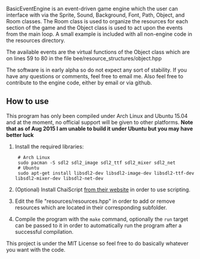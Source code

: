 BasicEventEngine is an event-driven game engine which the user can interface with via the Sprite, Sound, Background, Font, Path, Object, and Room classes. The Room class is used to organize the resources for each section of the game and the Object class is used to act upon the events from the main loop. A small example is included with all non-engine code in the resources directory.

The available events are the virtual functions of the Object class which are on lines 59 to 80 in the file bee/resource_structures/object.hpp

The software is in early alpha so do not expect any sort of stability. If you have any questions or comments, feel free to email me. Also feel free to contribute to the engine code, either by email or via github.

## How to use

This program has only been compiled under Arch Linux and Ubuntu 15.04 and at the moment, no official support will be given to other platforms.
**Note that as of Aug 2015 I am unable to build it under Ubuntu but you may have better luck**

1. Install the required libraries:

        # Arch Linux
        sudo pacman -S sdl2 sdl2_image sdl2_ttf sdl2_mixer sdl2_net
        # Ubuntu
        sudo apt-get install libsdl2-dev libsdl2-image-dev libsdl2-ttf-dev libsdl2-mixer-dev libsdl2-net-dev

2. (Optional) Install ChaiScript [from their website][1] in order to use scripting.

3. Edit the file "resources/resources.hpp" in order to add or remove resources which are located in their corresponding subfolder.

4. Compile the program with the `make` command, optionally the `run` target can be passed to it in order to automatically run the program after a successful compilation.

This project is under the MIT License so feel free to do basically whatever you want with the code.

[1]: https://github.com/ChaiScript/ChaiScript/releases          "ChaiScript download"
